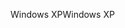 <span data-ttu-id="7ab2b-101">Windows XP</span><span class="sxs-lookup"><span data-stu-id="7ab2b-101">Windows XP</span></span>